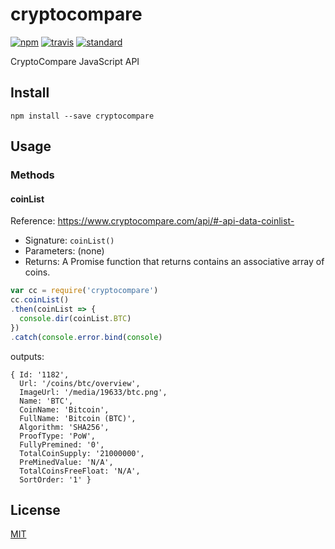 cryptocompare
=============

[![npm][npm-image]][npm-url]
[![travis][travis-image]][travis-url]
[![standard][standard-image]][standard-url]

[npm-image]: https://img.shields.io/npm/v/cryptocompare.svg?style=flat-square
[npm-url]: https://www.npmjs.com/package/cryptocompare
[travis-image]: https://img.shields.io/travis/jprichardson/cryptocompare.svg?style=flat-square
[travis-url]: https://travis-ci.org/jprichardson/cryptocompare
[standard-image]: https://img.shields.io/badge/code%20style-standard-brightgreen.svg?style=flat-square
[standard-url]: http://npm.im/standard

CryptoCompare JavaScript API

Install
-------

    npm install --save cryptocompare


Usage
-----

### Methods

#### coinList

Reference: https://www.cryptocompare.com/api/#-api-data-coinlist-

- Signature: `coinList()`
- Parameters: (none)           
- Returns:    A Promise function that returns contains an associative array of coins.

```js
var cc = require('cryptocompare')
cc.coinList()
.then(coinList => {
  console.dir(coinList.BTC)
})
.catch(console.error.bind(console)
```

outputs:

```
{ Id: '1182',
  Url: '/coins/btc/overview',
  ImageUrl: '/media/19633/btc.png',
  Name: 'BTC',
  CoinName: 'Bitcoin',
  FullName: 'Bitcoin (BTC)',
  Algorithm: 'SHA256',
  ProofType: 'PoW',
  FullyPremined: '0',
  TotalCoinSupply: '21000000',
  PreMinedValue: 'N/A',
  TotalCoinsFreeFloat: 'N/A',
  SortOrder: '1' }
```


## License

[MIT](LICENSE.md)
